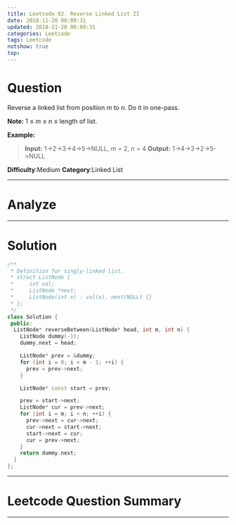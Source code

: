 ```yaml
---
title: Leetcode 92. Reverse Linked List II
date: 2018-11-20 06:09:31
updated: 2018-11-20 06:09:31
categories: Leetcode
tags: Leetcode
notshow: true
top:
---
```


# Question

Reverse a linked list from position  _m_  to  _n_. Do it in one-pass.

**Note:** 1 ≤  _m_  ≤  _n_  ≤ length of list.

**Example:**

> **Input:** 1->2->3->4->5->NULL, _m_ = 2, _n_ = 4
> **Output:** 1->4->3->2->5->NULL

**Difficulty**:Medium
**Category**:Linked List

<!-- more -->

------------

# Analyze

------------

# Solution

```cpp
/**
 * Definition for singly-linked list.
 * struct ListNode {
 *     int val;
 *     ListNode *next;
 *     ListNode(int x) : val(x), next(NULL) {}
 * };
 */
class Solution {
 public:
  ListNode* reverseBetween(ListNode* head, int m, int n) {
    ListNode dummy(-1);
    dummy.next = head;

    ListNode* prev = &dummy;
    for (int i = 0; i < m - 1; ++i) {
      prev = prev->next;
    }

    ListNode* const start = prev;

    prev = start->next;
    ListNode* cur = prev->next;
    for (int i = m; i < n; ++i) {
      prev->next = cur->next;
      cur->next = start->next;
      start->next = cur;
      cur = prev->next;
    }
    return dummy.next;
  }
};
```

------------

# Leetcode Question Summary


------------
